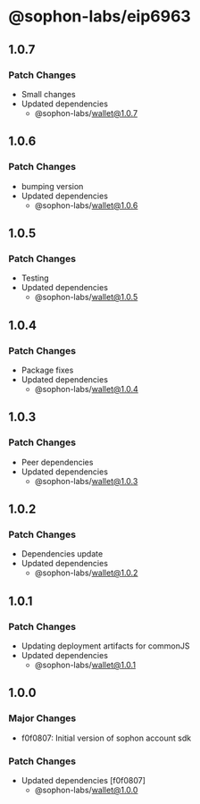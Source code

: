 # @sophon-labs/eip6963

## 1.0.7

### Patch Changes

- Small changes
- Updated dependencies
  - @sophon-labs/wallet@1.0.7

## 1.0.6

### Patch Changes

- bumping version
- Updated dependencies
  - @sophon-labs/wallet@1.0.6

## 1.0.5

### Patch Changes

- Testing
- Updated dependencies
  - @sophon-labs/wallet@1.0.5

## 1.0.4

### Patch Changes

- Package fixes
- Updated dependencies
  - @sophon-labs/wallet@1.0.4

## 1.0.3

### Patch Changes

- Peer dependencies
- Updated dependencies
  - @sophon-labs/wallet@1.0.3

## 1.0.2

### Patch Changes

- Dependencies update
- Updated dependencies
  - @sophon-labs/wallet@1.0.2

## 1.0.1

### Patch Changes

- Updating deployment artifacts for commonJS
- Updated dependencies
  - @sophon-labs/wallet@1.0.1

## 1.0.0

### Major Changes

- f0f0807: Initial version of sophon account sdk

### Patch Changes

- Updated dependencies [f0f0807]
  - @sophon-labs/wallet@1.0.0
